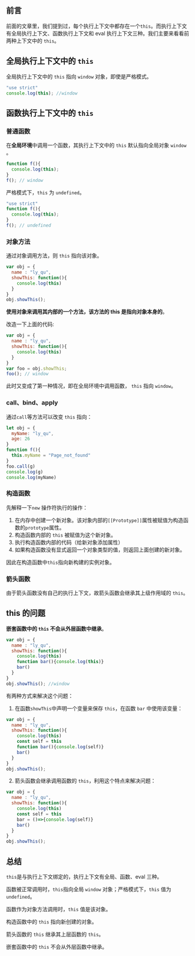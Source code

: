 ## 前言

前面的文章里，我们提到过，每个执行上下文中都存在一个`this`。而执行上下文有全局执行上下文、函数执行上下文和 eval 执行上下文三种。我们主要来看看前两种上下文中的 `this`。

## 全局执行上下文中的 `this`

全局执行上下文中的 `this` 指向 `window` 对象，即使是严格模式。

```javascript
"use strict"
console.log(this); //window
```

## 函数执行上下文中的 `this`

### 普通函数

在**全局环境**中调用一个函数，其执行上下文中的 `this` 默认指向全局对象 `window` 。

```javascript
function f(){
  console.log(this);
}
f(); // window
```

严格模式下，`this` 为 `undefined`。

```javascript
"use strict"
function f(){
  console.log(this);
}
f(); // undefined
```

### 对象方法

通过对象调用方法，则 `this` 指向该对象。

```javascript
var obj = {
  name : "ly_qu", 
  showThis: function(){
    console.log(this)
  }
}
obj.showThis();
```

**使用对象来调用其内部的一个方法，该方法的 this 是指向对象本身的**。

改造一下上面的代码:

```javascript
var obj = {
  name : "ly_qu", 
  showThis: function(){
    console.log(this)
  }
}
var foo = obj.showThis;
foo(); // window
```

此时又变成了第一种情况，即在全局环境中调用函数， `this` 指向 `window`。

### call、bind、apply

通过`call`等方法可以改变 `this` 指向：

```javascript
let obj = {
  myName: "ly_qu",
  age: 26
}
function f(){
  this.myName = "Page_not_found"
}
foo.call(g)
console.log(g)
console.log(myName)
```

### 构造函数

先解释一下`new` 操作符执行的操作：

1. 在内存中创建一个新对象。该对象内部的`[[Prototype]]`属性被赋值为构造函数的`prototype`属性。
2. 构造函数内部的 `this` 被赋值为这个新对象。
3. 执行构造函数内部的代码（给新对象添加属性）
4. 如果构造函数没有显式返回一个对象类型的值，则返回上面创建的新对象。

因此在构造函数中`this`指向新构建的实例对象。

### 箭头函数

由于箭头函数没有自己的执行上下文，故箭头函数会继承其上级作用域的 `this`。

## this 的问题

**嵌套函数中的 `this` 不会从外层函数中继承**。

```javascript
var obj = {
  name : "ly_qu", 
  showThis: function(){
    console.log(this)
    function bar(){console.log(this)}
    bar()
  }
}
obj.showThis(); //window
```

有两种方式来解决这个问题：

1. 在函数`showThis`中声明一个变量来保存 `this`，在函数 `bar` 中使用该变量：

```javascript
var obj = {
  name : "ly_qu", 
  showThis: function(){
    console.log(this)
    const self = this
    function bar(){console.log(self)}
    bar()
  }
}
obj.showThis(); 
```

2. 箭头函数会继承调用函数的 `this`，利用这个特点来解决问题：

```javascript
var obj = {
  name : "ly_qu", 
  showThis: function(){
    console.log(this)
    const self = this
    bar = ()=>{console.log(self)}
    bar()
  }
}
obj.showThis(); 
```

## 总结

`this`是与执行上下文绑定的，执行上下文有全局、函数、eval 三种。

函数被正常调用时，`this`指向全局 `window` 对象；严格模式下，`this` 值为 `undefined`。

函数作为对象方法调用时，`this` 值是该对象。

构造函数中的 `this` 指向新创建的对象。

箭头函数的 `this` 继承其上层函数的 `this`。

嵌套函数中的 `this` 不会从外层函数中继承。
